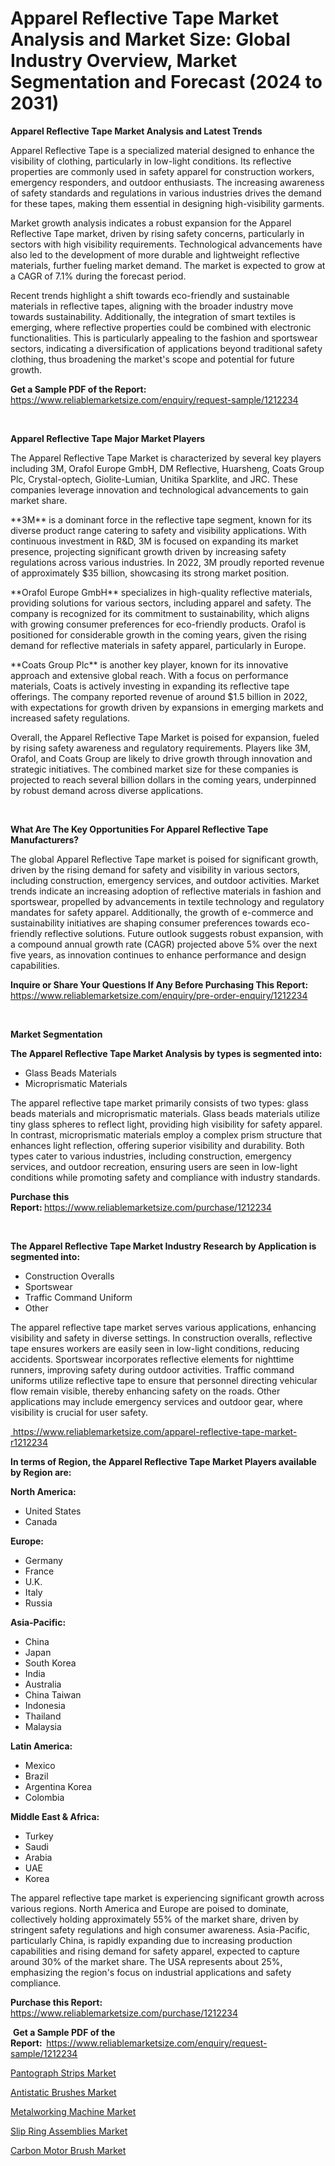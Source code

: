 <p><h1>Apparel Reflective Tape Market Analysis and Market Size: Global Industry Overview, Market Segmentation and Forecast (2024 to 2031)</h1></p><p><strong>Apparel Reflective Tape Market Analysis and Latest Trends</strong></p>
<p><p>Apparel Reflective Tape is a specialized material designed to enhance the visibility of clothing, particularly in low-light conditions. Its reflective properties are commonly used in safety apparel for construction workers, emergency responders, and outdoor enthusiasts. The increasing awareness of safety standards and regulations in various industries drives the demand for these tapes, making them essential in designing high-visibility garments.</p><p>Market growth analysis indicates a robust expansion for the Apparel Reflective Tape market, driven by rising safety concerns, particularly in sectors with high visibility requirements. Technological advancements have also led to the development of more durable and lightweight reflective materials, further fueling market demand. The market is expected to grow at a CAGR of 7.1% during the forecast period. </p><p>Recent trends highlight a shift towards eco-friendly and sustainable materials in reflective tapes, aligning with the broader industry move towards sustainability. Additionally, the integration of smart textiles is emerging, where reflective properties could be combined with electronic functionalities. This is particularly appealing to the fashion and sportswear sectors, indicating a diversification of applications beyond traditional safety clothing, thus broadening the market's scope and potential for future growth.</p></p>
<p><strong>Get a Sample PDF of the Report:&nbsp;</strong> <a href="https://www.reliablemarketsize.com/enquiry/request-sample/1212234?utm_campaign=1105&utm_medium=2&utm_source=Github&utm_content=ia&utm_term=06102024&utm_id=apparel-reflective-tape">https://www.reliablemarketsize.com/enquiry/request-sample/1212234</a></p>
<p>&nbsp;</p>
<p><strong>Apparel Reflective Tape Major Market Players</strong></p>
<p><p>The Apparel Reflective Tape Market is characterized by several key players including 3M, Orafol Europe GmbH, DM Reflective, Huarsheng, Coats Group Plc, Crystal-optech, Giolite-Lumian, Unitika Sparklite, and JRC. These companies leverage innovation and technological advancements to gain market share.</p><p>**3M** is a dominant force in the reflective tape segment, known for its diverse product range catering to safety and visibility applications. With continuous investment in R&D, 3M is focused on expanding its market presence, projecting significant growth driven by increasing safety regulations across various industries. In 2022, 3M proudly reported revenue of approximately $35 billion, showcasing its strong market position.</p><p>**Orafol Europe GmbH** specializes in high-quality reflective materials, providing solutions for various sectors, including apparel and safety. The company is recognized for its commitment to sustainability, which aligns with growing consumer preferences for eco-friendly products. Orafol is positioned for considerable growth in the coming years, given the rising demand for reflective materials in safety apparel, particularly in Europe.</p><p>**Coats Group Plc** is another key player, known for its innovative approach and extensive global reach. With a focus on performance materials, Coats is actively investing in expanding its reflective tape offerings. The company reported revenue of around $1.5 billion in 2022, with expectations for growth driven by expansions in emerging markets and increased safety regulations.</p><p>Overall, the Apparel Reflective Tape Market is poised for expansion, fueled by rising safety awareness and regulatory requirements. Players like 3M, Orafol, and Coats Group are likely to drive growth through innovation and strategic initiatives. The combined market size for these companies is projected to reach several billion dollars in the coming years, underpinned by robust demand across diverse applications.</p></p>
<p>&nbsp;</p>
<p><strong>What Are The Key Opportunities For Apparel Reflective Tape Manufacturers?</strong></p>
<p><p>The global Apparel Reflective Tape market is poised for significant growth, driven by the rising demand for safety and visibility in various sectors, including construction, emergency services, and outdoor activities. Market trends indicate an increasing adoption of reflective materials in fashion and sportswear, propelled by advancements in textile technology and regulatory mandates for safety apparel. Additionally, the growth of e-commerce and sustainability initiatives are shaping consumer preferences towards eco-friendly reflective solutions. Future outlook suggests robust expansion, with a compound annual growth rate (CAGR) projected above 5% over the next five years, as innovation continues to enhance performance and design capabilities.</p></p>
<p><strong>Inquire or Share Your Questions If Any Before Purchasing This Report:</strong> <a href="https://www.reliablemarketsize.com/enquiry/pre-order-enquiry/1212234?utm_campaign=1105&utm_medium=2&utm_source=Github&utm_content=ia&utm_term=06102024&utm_id=apparel-reflective-tape">https://www.reliablemarketsize.com/enquiry/pre-order-enquiry/1212234</a></p>
<p>&nbsp;</p>
<p><strong>Market Segmentation</strong></p>
<p><strong>The Apparel Reflective Tape Market Analysis by types is segmented into:</strong></p>
<p><ul><li>Glass Beads Materials</li><li>Microprismatic Materials</li></ul></p>
<p><p>The apparel reflective tape market primarily consists of two types: glass beads materials and microprismatic materials. Glass beads materials utilize tiny glass spheres to reflect light, providing high visibility for safety apparel. In contrast, microprismatic materials employ a complex prism structure that enhances light reflection, offering superior visibility and durability. Both types cater to various industries, including construction, emergency services, and outdoor recreation, ensuring users are seen in low-light conditions while promoting safety and compliance with industry standards.</p></p>
<p><strong>Purchase this Report:&nbsp;</strong><a href="https://www.reliablemarketsize.com/purchase/1212234?utm_campaign=1105&utm_medium=2&utm_source=Github&utm_content=ia&utm_term=06102024&utm_id=apparel-reflective-tape">https://www.reliablemarketsize.com/purchase/1212234</a></p>
<p>&nbsp;</p>
<p><strong>The Apparel Reflective Tape Market Industry Research by Application is segmented into:</strong></p>
<p><ul><li>Construction Overalls</li><li>Sportswear</li><li>Traffic Command Uniform</li><li>Other</li></ul></p>
<p><p>The apparel reflective tape market serves various applications, enhancing visibility and safety in diverse settings. In construction overalls, reflective tape ensures workers are easily seen in low-light conditions, reducing accidents. Sportswear incorporates reflective elements for nighttime runners, improving safety during outdoor activities. Traffic command uniforms utilize reflective tape to ensure that personnel directing vehicular flow remain visible, thereby enhancing safety on the roads. Other applications may include emergency services and outdoor gear, where visibility is crucial for user safety.</p></p>
<p><a href="https://www.reliablemarketsize.com/apparel-reflective-tape-market-r1212234?utm_campaign=1105&utm_medium=2&utm_source=Github&utm_content=ia&utm_term=06102024&utm_id=apparel-reflective-tape">&nbsp;https://www.reliablemarketsize.com/apparel-reflective-tape-market-r1212234</a></p>
<p><strong>In terms of Region, the Apparel Reflective Tape Market Players available by Region are:</strong></p>
<p>
    <p> <strong> North America: </strong>
        <ul>
            <li>United States</li>
            <li>Canada</li>
        </ul>
        </p> 
    <p> <strong> Europe: </strong>
        <ul>
            <li>Germany</li>
            <li>France</li>
            <li>U.K.</li>
            <li>Italy</li>
            <li>Russia</li>
        </ul>
        </p> 
    <p> <strong> Asia-Pacific: </strong>
        <ul>
            <li>China</li>
            <li>Japan</li>
            <li>South Korea</li>
            <li>India</li>
            <li>Australia</li>
            <li>China Taiwan</li>
            <li>Indonesia</li>
            <li>Thailand</li>
            <li>Malaysia</li>
        </ul>
        </p> 
    <p> <strong> Latin America: </strong>
        <ul>
            <li>Mexico</li>
            <li>Brazil</li>
            <li>Argentina Korea</li>
            <li>Colombia</li>
        </ul>
        </p> 
    <p> <strong> Middle East & Africa: </strong>
        <ul>
            <li>Turkey</li>
            <li>Saudi</li>
            <li>Arabia</li>
            <li>UAE</li>
            <li>Korea</li>
        </ul>
    </p>
    </p>
<p><p>The apparel reflective tape market is experiencing significant growth across various regions. North America and Europe are poised to dominate, collectively holding approximately 55% of the market share, driven by stringent safety regulations and high consumer awareness. Asia-Pacific, particularly China, is rapidly expanding due to increasing production capabilities and rising demand for safety apparel, expected to capture around 30% of the market share. The USA represents about 25%, emphasizing the region's focus on industrial applications and safety compliance.</p></p>
<p><strong>Purchase this Report: </strong><a href="https://www.reliablemarketsize.com/purchase/1212234?utm_campaign=1105&utm_medium=2&utm_source=Github&utm_content=ia&utm_term=06102024&utm_id=apparel-reflective-tape">https://www.reliablemarketsize.com/purchase/1212234</a></p>
<p>&nbsp;<strong>Get a Sample PDF of the Report:&nbsp;&nbsp;</strong><a href="https://www.reliablemarketsize.com/enquiry/request-sample/1212234?utm_campaign=1105&utm_medium=2&utm_source=Github&utm_content=ia&utm_term=06102024&utm_id=apparel-reflective-tape">https://www.reliablemarketsize.com/enquiry/request-sample/1212234</a></p>
<p><strong></strong></p>
<p><p><a href="https://www.linkedin.com/pulse/pantograph-strips-market-transformation-comparative-analysis-2024-2031-g7gne?utm_campaign=1105&utm_medium=2&utm_source=Github&utm_content=ia&utm_term=06102024&utm_id=apparel-reflective-tape">Pantograph Strips Market</a></p><p><a href="https://www.linkedin.com/pulse/future-innovation-global-antistatic-brushes-market-growth-opportunities-q1x5e?utm_campaign=1105&utm_medium=2&utm_source=Github&utm_content=ia&utm_term=06102024&utm_id=apparel-reflective-tape">Antistatic Brushes Market</a></p><p><a href="https://www.linkedin.com/pulse/insights-metalworking-machine-market-players-size-geographical-ixahe?utm_campaign=1105&utm_medium=2&utm_source=Github&utm_content=ia&utm_term=06102024&utm_id=apparel-reflective-tape">Metalworking Machine Market</a></p><p><a href="https://www.linkedin.com/pulse/slip-ring-assemblies-market-revolution-size-share-emerging-trends-fnjwe?utm_campaign=1105&utm_medium=2&utm_source=Github&utm_content=ia&utm_term=06102024&utm_id=apparel-reflective-tape">Slip Ring Assemblies Market</a></p><p><a href="https://www.linkedin.com/pulse/exploring-carbon-motor-brush-market-dynamics-global-trends-future-s2eue?utm_campaign=1105&utm_medium=2&utm_source=Github&utm_content=ia&utm_term=06102024&utm_id=apparel-reflective-tape">Carbon Motor Brush Market</a></p></p>